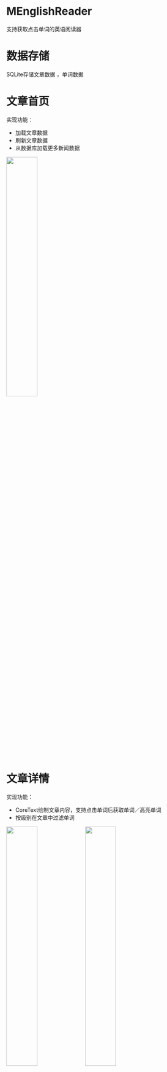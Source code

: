 # MEnglishReader
支持获取点击单词的英语阅读器

# 数据存储
SQLite存储文章数据 ，单词数据

# 文章首页
实现功能：
- 加载文章数据
- 刷新文章数据
- 从数据库加载更多新闻数据

<img src="https://github.com/ameerkat81/MEnglishReader/blob/master/Resources/主页列表.png" width="40%" height="40%">

# 文章详情
实现功能：
- CoreText绘制文章内容，支持点击单词后获取单词／高亮单词
- 按级别在文章中过滤单词

<img src="https://github.com/ameerkat81/MEnglishReader/blob/master/Resources/单词过滤.png" width="40%" height="40%">
<img src="https://github.com/ameerkat81/MEnglishReader/blob/master/Resources/等级展示.png" width="40%" height="40%">
